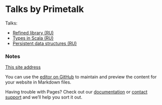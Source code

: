 # Talks by Primetalk

Talks:

- [Refined library (RU)](refined.html)
- [Types in Scala (RU)](types.html)
- [Persistent data structures (RU)](persistent-data-talk.html)


### Notes

[This site address](https://primetalk.github.io/talks/)

You can use the [editor on GitHub](https://github.com/Primetalk/talks/edit/master/README.md) to maintain and preview the content for your website in Markdown files.

Having trouble with Pages? Check out our [documentation](https://help.github.com/categories/github-pages-basics/) or [contact support](https://github.com/contact) and we’ll help you sort it out.
